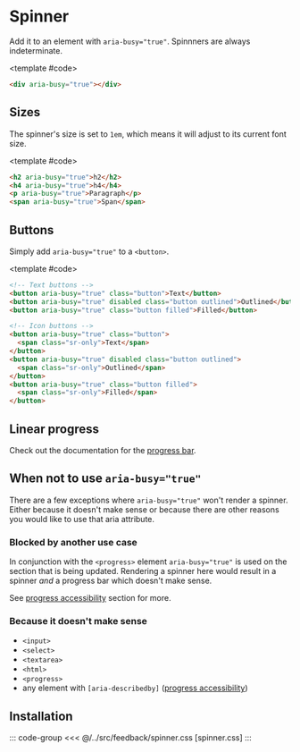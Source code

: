 <script setup>
import Example from "../../.vitepress/theme/app/components/Example.vue"
</script>

# Spinner

Add it to an element with `aria-busy="true"`. Spinnners are always indeterminate.

<Example>
<template #example>
<div aria-busy="true"></div>
</template>

<template #code>

```html
<div aria-busy="true"></div>
```

</template>
</Example>

## Sizes

The spinner's size is set to `1em`, which means it will adjust to its current font size.

<Example direction="column">
<template #example>
<h2 aria-busy="true">h2</h2>
<h4 aria-busy="true">h4</h4>
<p aria-busy="true">Paragraph</p>
<span aria-busy="true">Span</span>
<a aria-busy="true" class="link">Link</a>
</template>

<template #code>

```html
<h2 aria-busy="true">h2</h2>
<h4 aria-busy="true">h4</h4>
<p aria-busy="true">Paragraph</p>
<span aria-busy="true">Span</span>
```

</template>
</Example>

## Buttons

Simply add `aria-busy="true"` to a `<button>`.

<Example direction="column">
<template #example>
<div class="row">
	<button aria-busy="true" class="button">Text</button>
	<button aria-busy="true" disabled class="button outlined">Outlined</button>
	<button aria-busy="true" class="button filled">Filled</button>
</div>

<div class="row">
	<button aria-busy="true" class="button"><span class="sr-only">Text</span></button>
	<button aria-busy="true" disabled class="button outlined"><span class="sr-only">Outlined</span></button>
	<button aria-busy="true" class="button filled"><span class="sr-only">Filled</span></button>
</div>

</template>

<template #code>

```html
<!-- Text buttons -->
<button aria-busy="true" class="button">Text</button>
<button aria-busy="true" disabled class="button outlined">Outlined</button>
<button aria-busy="true" class="button filled">Filled</button>

<!-- Icon buttons -->
<button aria-busy="true" class="button">
  <span class="sr-only">Text</span>
</button>
<button aria-busy="true" disabled class="button outlined">
  <span class="sr-only">Outlined</span>
</button>
<button aria-busy="true" class="button filled">
  <span class="sr-only">Filled</span>
</button>
```

</template>
</Example>

## Linear progress

Check out the documentation for the [progress bar](/components/feedback/progress).

## When not to use `aria-busy="true"`

There are a few exceptions where `aria-busy="true"` won't render a spinner. Either because it doesn't make sense or because there are other reasons you would like to use that aria attribute.

### Blocked by another use case

In conjunction with the `<progress>` element `aria-busy="true"` is used on the section that is being updated. Rendering a spinner here would result in a spinner _and_ a progress bar which doesn't make sense.

See [progress accessibility](/components/feedback/progress#accessibility) section for more.

### Because it doesn't make sense

- `<input>`
- `<select>`
- `<textarea>`
- `<html>`
- `<progress>`
- any element with `[aria-describedby]` ([progress accessibility](/components/feedback/progress#accessibility))

## Installation

::: code-group
<<< @/../src/feedback/spinner.css [spinner.css]
:::
